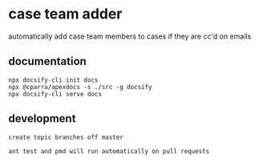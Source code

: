 # case team adder

automatically add case team members to cases if they are cc'd on emails


## documentation

    npx docsify-cli init docs
    npx @cparra/apexdocs -s ./src -g docsify
    npx docsify-cli serve docs

## development

    create topic branches off master

    ant test and pmd will run automatically on pull requests

